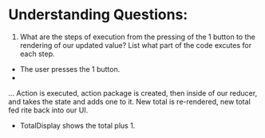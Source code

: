# Understanding Questions:
1. What are the steps of execution from the pressing of the 1 button to the rendering of our updated value? List what part of the code excutes for each step.
* The user presses the 1 button.
* 
...
Action is executed, action package is created, then inside of our reducer, and takes the state and adds one to it. 
New total is re-rendered, new total fed rite back into our UI.

* TotalDisplay shows the total plus 1.
